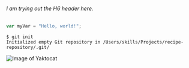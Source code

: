 ###### I am trying out the H6 header here.
```javascript
var myVar = "Hello, world!";
```

```
$ git init
Initialized empty Git repository in /Users/skills/Projects/recipe-repository/.git/
```

![Image of Yaktocat](https://octodex.github.com/images/yaktocat.png)
